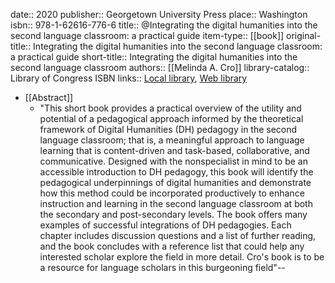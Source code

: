 date:: 2020
publisher:: Georgetown University Press
place:: Washington
isbn:: 978-1-62616-776-6
title:: @Integrating the digital humanities into the second language classroom: a practical guide
item-type:: [[book]]
original-title:: Integrating the digital humanities into the second language classroom: a practical guide
short-title:: Integrating the digital humanities into the second language classroom
authors:: [[Melinda A. Cro]]
library-catalog:: Library of Congress ISBN
links:: [Local library](zotero://select/groups/2386895/items/FJGF6DS6), [Web library](https://www.zotero.org/groups/2386895/items/FJGF6DS6)

- [[Abstract]]
	- "This short book provides a practical overview of the utility and potential of a pedagogical approach informed by the theoretical framework of Digital Humanities (DH) pedagogy in the second language classroom; that is, a meaningful approach to language learning that is content-driven and task-based, collaborative, and communicative. Designed with the nonspecialist in mind to be an accessible introduction to DH pedagogy, this book will identify the pedagogical underpinnings of digital humanities and demonstrate how this method could be incorporated productively to enhance instruction and learning in the second language classroom at both the secondary and post-secondary levels. The book offers many examples of successful integrations of DH pedagogies. Each chapter includes discussion questions and a list of further reading, and the book concludes with a reference list that could help any interested scholar explore the field in more detail. Cro's book is to be a resource for language scholars in this burgeoning field"--